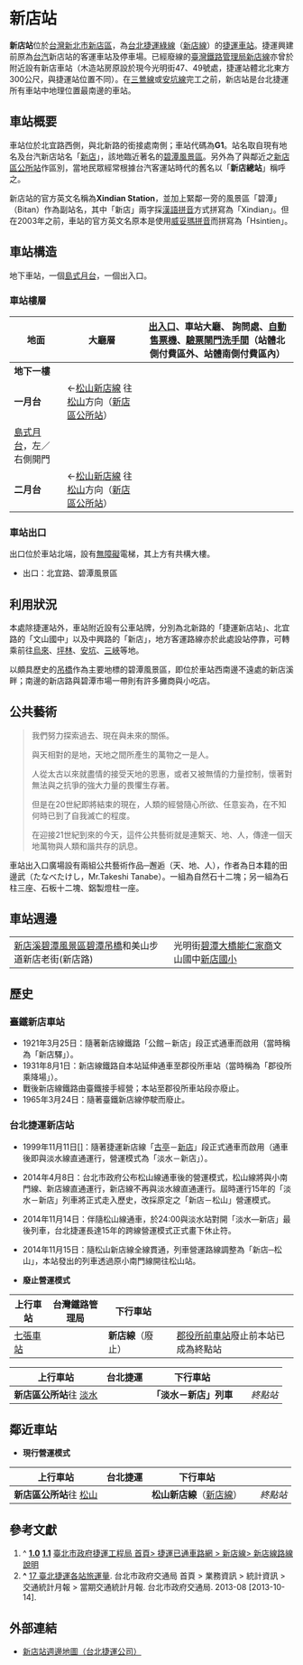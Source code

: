 # 新店站

**新店站**位於[台灣](https://zh.wikipedia.org/wiki/%E5%8F%B0%E7%81%A3)[新北市](https://zh.wikipedia.org/wiki/%E6%96%B0%E5%8C%97%E5%B8%82)[新店區](https://zh.wikipedia.org/wiki/%E6%96%B0%E5%BA%97%E5%8D%80)，為[台北捷運](https://zh.wikipedia.org/wiki/%E5%8F%B0%E5%8C%97%E6%8D%B7%E9%81%8B)[綠線](https://zh.wikipedia.org/wiki/%E5%8F%B0%E5%8C%97%E6%8D%B7%E9%81%8B%E7%B6%A0%E7%B7%9A)（[新店線](https://zh.wikipedia.org/wiki/%E5%8F%B0%E5%8C%97%E6%8D%B7%E9%81%8B%E6%96%B0%E5%BA%97%E7%B7%9A)）的[捷運車站](https://zh.wikipedia.org/wiki/%E6%8D%B7%E9%81%8B%E8%BB%8A%E7%AB%99)。捷運興建前原為[台汽](https://zh.wikipedia.org/wiki/%E5%8F%B0%E6%B1%BD)新店站的客運車站及停車場。已經廢線的[臺灣鐵路管理局](https://zh.wikipedia.org/wiki/%E8%87%BA%E7%81%A3%E9%90%B5%E8%B7%AF%E7%AE%A1%E7%90%86%E5%B1%80)[新店線](https://zh.wikipedia.org/wiki/%E6%96%B0%E5%BA%97%E7%B7%9A_(%E5%8F%B0%E9%90%B5))亦曾於附近設有新店車站（木造站房原設於現今光明街47、49號處，捷運站體北北東方300公尺，與捷運站位置不同）。在[三鶯線](https://zh.wikipedia.org/wiki/%E4%B8%89%E9%B6%AF%E7%B7%9A)或[安坑線](https://zh.wikipedia.org/wiki/%E5%AE%89%E5%9D%91%E7%B7%9A)完工之前，新店站是台北捷運所有車站中地理位置最南邊的車站。

## 車站概要

車站位於北宜路西側，與北新路的銜接處南側；車站代碼為**G1**。站名取自現有地名及台汽新店站名「[新店](https://zh.wikipedia.org/wiki/%E6%96%B0%E5%BA%97%E5%8D%80)」，該地臨近著名的[碧潭風景區](https://zh.wikipedia.org/wiki/%E7%A2%A7%E6%BD%AD)。另外為了與鄰近之[新店區公所站](https://zh.wikipedia.org/wiki/%E6%96%B0%E5%BA%97%E5%8D%80%E5%85%AC%E6%89%80%E7%AB%99)作區別，當地民眾經常根據台汽客運站時代的舊名以「**新店總站**」稱呼之。

新店站的官方英文名稱為**Xindian Station**，並加上緊鄰一旁的風景區「碧潭」（Bitan）作為副站名，其中「新店」兩字採[漢語拼音](https://zh.wikipedia.org/wiki/%E6%BC%A2%E8%AA%9E%E6%8B%BC%E9%9F%B3)方式拼寫為「Xindian」。但在2003年之前，車站的官方英文名原本是使用[威妥瑪拼音](https://zh.wikipedia.org/wiki/%E5%A8%81%E5%A6%A5%E7%91%AA%E6%8B%BC%E9%9F%B3)而拼寫為「Hsintien」。

## 車站構造

地下車站，一個[島式月台](https://zh.wikipedia.org/wiki/%E5%B3%B6%E5%BC%8F%E6%9C%88%E5%8F%B0)，一個出入口。

### 車站樓層

| **地面**                                                                            | 大廳層                                                                                                                                                                                                                                                                                                                        | [出入口](https://zh.wikipedia.org/wiki/%E6%96%B0%E5%BA%97%E7%AB%99#.E8.BB.8A.E7.AB.99.E5.87.BA.E5.85.A5.E5.8F.A3)、車站大廳、 詢問處、[自動售票機](https://zh.wikipedia.org/wiki/%E8%87%AA%E5%8B%95%E5%94%AE%E7%A5%A8%E6%A9%9F)、[驗票閘門](https://zh.wikipedia.org/wiki/%E9%A9%97%E7%A5%A8%E9%96%98%E9%96%80)[洗手間](https://zh.wikipedia.org/wiki/%E6%B4%97%E6%89%8B%E9%96%93)（站體北側付費區外、站體南側付費區內） | 
| --------------------------------------------------------------------------------- | -------------------------------------------------------------------------------------------------------------------------------------------------------------------------------------------------------------------------------------------------------------------------------------------------------------------------- | --------------------------------------------------------------------------------------------------------------------------------------------------------------------------------------------------------------------------------------------------------------------------------------------------------------------------------------------------------------------------- | 
| **地下一樓**                                                                          |                                                                                                                                                                                                                                                                                                                            |                                                                                                                                                                                                                                                                                                                                                                             | 
| **一月台**                                                                           | ←[松山新店線](https://zh.wikipedia.org/wiki/%E5%8F%B0%E5%8C%97%E6%8D%B7%E9%81%8B%E6%9D%BE%E5%B1%B1%E6%96%B0%E5%BA%97%E7%B7%9A) 往[松山](https://zh.wikipedia.org/wiki/%E6%9D%BE%E5%B1%B1%E8%BB%8A%E7%AB%99_(%E5%8F%B0%E7%81%A3))方向（[新店區公所站](https://zh.wikipedia.org/wiki/%E6%96%B0%E5%BA%97%E5%8D%80%E5%85%AC%E6%89%80%E7%AB%99)） |                                                                                                                                                                                                                                                                                                                                                                             | 
| [島式月台](https://zh.wikipedia.org/wiki/%E5%B3%B6%E5%BC%8F%E6%9C%88%E5%8F%B0)，左／右側開門 |                                                                                                                                                                                                                                                                                                                            |                                                                                                                                                                                                                                                                                                                                                                             | 
| **二月台**                                                                           | ←[松山新店線](https://zh.wikipedia.org/wiki/%E5%8F%B0%E5%8C%97%E6%8D%B7%E9%81%8B%E6%9D%BE%E5%B1%B1%E6%96%B0%E5%BA%97%E7%B7%9A) 往[松山](https://zh.wikipedia.org/wiki/%E6%9D%BE%E5%B1%B1%E8%BB%8A%E7%AB%99_(%E5%8F%B0%E7%81%A3))方向（[新店區公所站](https://zh.wikipedia.org/wiki/%E6%96%B0%E5%BA%97%E5%8D%80%E5%85%AC%E6%89%80%E7%AB%99)） |                                                                                                                                                                                                                                                                                                                                                                             | 

### 車站出口

出口位於車站北端，設有[無障礙](https://zh.wikipedia.org/wiki/%E7%84%A1%E9%9A%9C%E7%A4%99)電梯，其上方有共構大樓。

- 出口：北宜路、碧潭風景區


## 利用狀況

本處除捷運站外，車站附近設有公車站牌，分別為北新路的「捷運新店站」、北宜路的「文山國中」以及中興路的「新店」，地方客運路線亦於此處設站停靠，可轉乘前往[烏來](https://zh.wikipedia.org/wiki/%E7%83%8F%E4%BE%86%E5%8D%80)、[坪林](https://zh.wikipedia.org/wiki/%E5%9D%AA%E6%9E%97%E5%8D%80)、[安坑](https://zh.wikipedia.org/wiki/%E5%AE%89%E5%9D%91%E5%9C%B0%E5%8D%80)、[三峽](https://zh.wikipedia.org/wiki/%E4%B8%89%E5%B3%BD%E5%8D%80)等地。

以頗具歷史的[吊橋](https://zh.wikipedia.org/wiki/%E5%90%8A%E6%A9%8B)作為主要地標的碧潭風景區，即位於車站西南邊不遠處的新店溪畔；南邊的新店路與碧潭市場一帶則有許多攤商與小吃店。

## 公共藝術

> 我們努力探索過去、現在與未來的關係。
> 
> 與天相對的是地，天地之間所產生的萬物之一是人。
> 
> 人從太古以來就盡情的接受天地的恩惠，或者又被無情的力量控制，懷著對無法與之抗爭的強大力量的畏懼生存著。
> 
> 但是在20世紀即將結束的現在，人類的經營隨心所欲、任意妄為，在不知何時已到了自我滅亡的程度。
> 
> 在迎接21世紀到來的今天，這件公共藝術就是連繫天、地、人，傳達一個天地萬物與人類和諧共存的訊息。

車站出入口廣場設有兩組公共藝術作品─邂逅（天、地、人），作者為日本籍的田邊武（たなべたけし，Mr.Takeshi Tanabe）。一組為自然石十二塊；另一組為石柱三座、石板十二塊、鋁製燈柱一座。

## 車站週邊

|                                                                                                                                                                                                                   |                                                                                                                                                                                                                                                                                                                                                                                                                                    | 
| ----------------------------------------------------------------------------------------------------------------------------------------------------------------------------------------------------------------- | ---------------------------------------------------------------------------------------------------------------------------------------------------------------------------------------------------------------------------------------------------------------------------------------------------------------------------------------------------------------------------------------------------------------------------------- | 
| [新店溪](https://zh.wikipedia.org/wiki/%E6%96%B0%E5%BA%97%E6%BA%AA)[碧潭風景區](https://zh.wikipedia.org/wiki/%E7%A2%A7%E6%BD%AD)[碧潭吊橋](https://zh.wikipedia.org/wiki/%E7%A2%A7%E6%BD%AD%E5%90%8A%E6%A9%8B)和美山步道新店老街(新店路) | 光明街[碧潭大橋](https://zh.wikipedia.org/wiki/%E7%A2%A7%E6%BD%AD%E5%A4%A7%E6%A9%8B)[能仁家商](https://zh.wikipedia.org/wiki/%E6%96%B0%E5%8C%97%E5%B8%82%E7%A7%81%E7%AB%8B%E8%83%BD%E4%BB%81%E9%AB%98%E7%B4%9A%E5%AE%B6%E4%BA%8B%E5%95%86%E6%A5%AD%E8%81%B7%E6%A5%AD%E5%AD%B8%E6%A0%A1)文山國中[新店國小](https://zh.wikipedia.org/wiki/%E6%96%B0%E5%8C%97%E5%B8%82%E6%96%B0%E5%BA%97%E5%8D%80%E6%96%B0%E5%BA%97%E5%9C%8B%E6%B0%91%E5%B0%8F%E5%AD%B8) | 

## 歷史

### 臺鐵新店車站

- 1921年3月25日：隨著新店線鐵路「公館－新店」段正式通車而啟用（當時稱為「新店驛」）。
- 1931年8月1日：新店線鐵路自本站延伸通車至郡役所車站（當時稱為「郡役所乘降場」）。
- 戰後新店線鐵路由臺鐵接手經營；本站至郡役所車站段亦廢止。
- 1965年3月24日：隨著臺鐵新店線停駛而廢止。


### 台北捷運新店站

- 1999年11月11日[[\]](https://zh.wikipedia.org/wiki/%E6%96%B0%E5%BA%97%E7%AB%99#cite_note-start_date-1)：隨著捷運新店線「[古亭](https://zh.wikipedia.org/wiki/%E5%8F%A4%E4%BA%AD%E8%BB%8A%E7%AB%99)－[新店](https://zh.wikipedia.org/wiki/%E6%96%B0%E5%BA%97%E8%BB%8A%E7%AB%99)」段正式通車而啟用（通車後即與淡水線直通運行，營運模式為「淡水－新店」）。
- 2014年4月8日：台北市政府公布松山線通車後的營運模式，松山線將與小南門線、新店線直通運行，新店線不再與淡水線直通運行。屆時運行15年的「淡水－新店」列車將正式走入歷史，改採原定之「新店－松山」營運模式。
- 2014年11月14日：伴隨松山線通車，於24:00與淡水站對開「淡水—新店」最後列車，台北捷運長達15年的跨線營運模式正式畫下休止符。
- 2014年11月15日：隨松山新店線全線貫通，列車營運路線調整為「新店─松山」，本站發出的列車透過原小南門線開往松山站。



- **廢止營運模式**


| **上行車站**                                                          | **台灣鐵路管理局** | **下行車站**    |      |                                                                                                           | 
| ----------------------------------------------------------------- | ----------- | ----------- | ---- | --------------------------------------------------------------------------------------------------------- | 
| [七張車站](https://zh.wikipedia.org/wiki/%E4%B8%83%E5%BC%B5%E7%AB%99) |             | **新店線**（廢止） |      | [郡役所前車站](https://zh.wikipedia.org/wiki/%E9%83%A1%E5%BD%B9%E6%89%80%E5%89%8D%E8%BB%8A%E7%AB%99)廢止前本站已成為終點站 | 

| **上行車站**                                                                    | **台北捷運** | **下行車站**      |      |       | 
| --------------------------------------------------------------------------- | -------- | ------------- | ---- | ----- | 
| **新店區公所站**往 [淡水](https://zh.wikipedia.org/wiki/%E6%B7%A1%E6%B0%B4%E7%AB%99) |          | **「淡水－新店」列車** |      | *終點站* | 

## 鄰近車站

- **現行營運模式**


| **上行車站**                                                                                                  | **台北捷運** | **下行車站**                                                                                                        |      |       | 
| --------------------------------------------------------------------------------------------------------- | -------- | --------------------------------------------------------------------------------------------------------------- | ---- | ----- | 
| **新店區公所站**往 [松山](https://zh.wikipedia.org/wiki/%E6%9D%BE%E5%B1%B1%E8%BB%8A%E7%AB%99_(%E5%8F%B0%E7%81%A3)) |          | **松山新店線**（[新店線](https://zh.wikipedia.org/wiki/%E5%8F%B0%E5%8C%97%E6%8D%B7%E9%81%8B%E6%96%B0%E5%BA%97%E7%B7%9A)） |      | *終點站* | 

## 參考文獻

1. ^ [**1.0**](https://zh.wikipedia.org/wiki/%E6%96%B0%E5%BA%97%E7%AB%99#cite_ref-start_date_1-0) [**1.1**](https://zh.wikipedia.org/wiki/%E6%96%B0%E5%BA%97%E7%AB%99#cite_ref-start_date_1-1) [臺北市政府捷運工程局 首頁> 捷運已通車路網 > 新店線> 新店線路線說明](http://www.dorts.gov.tw/ct.asp?xItem=667633&CtNode=15393&mp=115001)
2. **^** [17 臺北捷運各站旅運量](http://www.dot.gov.taipei/lp.asp?ctNode=29214&CtUnit=14610&BaseDSD=7&mp=117001). 台北市政府交通局 首頁 > 業務資訊 > 統計資訊 > 交通統計月報 > 當期交通統計月報. 台北市政府交通局. 2013-08 [2013-10-14].


## 外部連結

- [新店站週邊地圖（台北捷運公司）](http://web.trtc.com.tw/img/ALL/Route2200/033.jpg)


